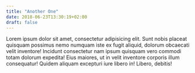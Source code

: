 ```yaml
---
title: "Another One"
date: 2018-06-23T13:30:19+02:00
draft: false
---
```


Lorem ipsum dolor sit amet, consectetur adipisicing elit. Sunt nobis placeat quisquam possimus nemo numquam iste ex fugit aliquid, dolorum obcaecati velit inventore! Incidunt consectetur nam ipsum quisquam vero commodi totam dolorum expedita! Eius maiores, ut in velit inventore corporis illum consequatur! Quidem aliquam excepturi iure libero in! Libero, debitis!
